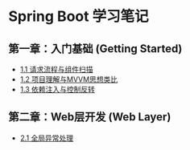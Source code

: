 # Spring Boot 学习笔记

## 第一章：入门基础 (Getting Started)

- [1.1 请求流程与组件扫描](./01-getting-started/01-request-flow-and-component-scan.md)
- [1.2 项目理解与MVVM思想类比](./01-getting-started/02-controller-and-mvvm-analogy.md)
- [1.3 依赖注入与控制反转](./01-getting-started/03-dependency-injection-and-ioc.md)

## 第二章：Web层开发 (Web Layer)

- [2.1 全局异常处理](./02-web-layer/01-global-error-handling.md)
